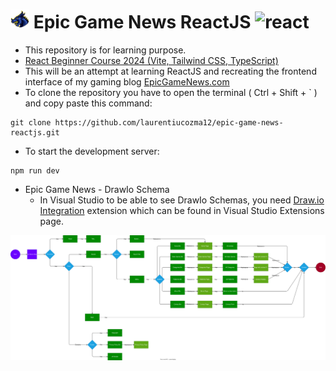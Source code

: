# <img src="https://github.com/laurentiucozma12/epic-game-news-reactjs/blob/master/epic-game-news-reactjs/public/logo-epic-game-news-64x64.png" alt="react" width="30" height="30"/> Epic Game News ReactJS <img src="https://user-images.githubusercontent.com/25181517/183897015-94a058a6-b86e-4e42-a37f-bf92061753e5.png" alt="react" width="30" height="30"/>

- This repository is for learning purpose.
- [React Beginner Course 2024 (Vite, Tailwind CSS, TypeScript)](https://www.youtube.com/watch?v=siTUv1L9ymM)
- This will be an attempt at learning ReactJS and recreating the frontend interface of my gaming blog [EpicGameNews.com](https://epicgamenews.com/)  
- To clone the repository you have to open the terminal ( Ctrl + Shift + ` ) and copy paste this command:
```
git clone https://github.com/laurentiucozma12/epic-game-news-reactjs.git
```
- To start the development server:
```
npm run dev
```
- Epic Game News - DrawIo Schema
  - In Visual Studio to be able to see DrawIo Schemas, you need [Draw.io Integration](https://marketplace.visualstudio.com/items?itemName=hediet.vscode-drawio) extension which can be found in Visual Studio Extensions page.
<img src="https://github.com/laurentiucozma12/epic-game-news-reactjs/blob/master/drawio/epic-game-news.svg" />